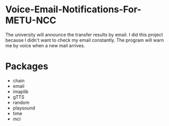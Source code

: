 # Voice-Email-Notifications-For-METU-NCC
The university will announce the transfer results by email. I did this project because I didn't want to check my email constantly. The program will warn me by voice when a new mail arrives.


<h1>Packages</h1>
 
- chain
- email
- imaplib
- gTTS
- random
- playsound
- time
- mci
